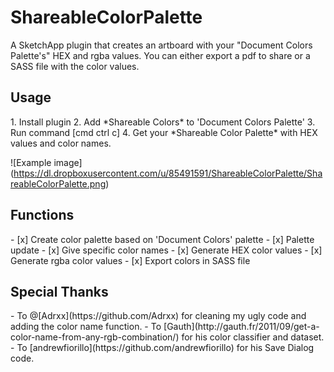 <h1>ShareableColorPalette</h1>
A SketchApp plugin that creates an artboard with your "Document Colors Palette's" HEX and rgba values. You can either export a pdf to share or a SASS file with the color values. 

<h2>Usage</h2>
1. Install plugin
2. Add *Shareable Colors* to 'Document Colors Palette'
3. Run command [cmd ctrl c]
4. Get your *Shareable Color Palette* with HEX values and color names. 

![Example image] 
(https://dl.dropboxusercontent.com/u/85491591/ShareableColorPalette/ShareableColorPalette.png)


<h2>Functions</h2>
- [x] Create color palette based on 'Document Colors' palette 
- [x] Palette update
- [x] Give specific color names
- [x] Generate HEX color values
- [x] Generate rgba color values
- [x] Export colors in SASS file



<h2>Special Thanks</h2>
- To @[Adrxx](https://github.com/Adrxx) for cleaning my ugly code and adding the color name function. 
- To [Gauth](http://gauth.fr/2011/09/get-a-color-name-from-any-rgb-combination/) for his color classifier and dataset. 
- To [andrewfiorillo](https://github.com/andrewfiorillo) for his Save Dialog code.
